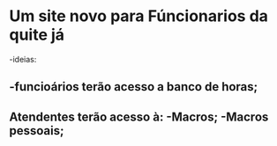 # Um site novo para Fúncionarios da quite já

-ideias:

-funcioários terão acesso a banco de horas;
-

Atendentes terão acesso à: 
  -Macros;
  -Macros pessoais;
  -

